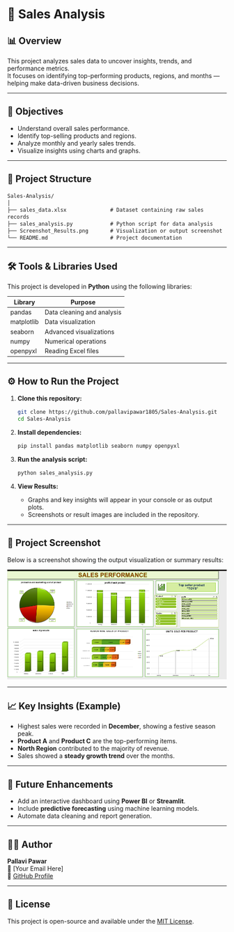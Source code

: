 # 🧾 Sales Analysis

## 📊 Overview
This project analyzes sales data to uncover insights, trends, and performance metrics.  
It focuses on identifying top-performing products, regions, and months — helping make data-driven business decisions.

---

## 🎯 Objectives
- Understand overall sales performance.  
- Identify top-selling products and regions.  
- Analyze monthly and yearly sales trends.  
- Visualize insights using charts and graphs.

---

## 📂 Project Structure
```
Sales-Analysis/
│
├── sales_data.xlsx              # Dataset containing raw sales records
├── sales_analysis.py            # Python script for data analysis
├── Screenshot_Results.png       # Visualization or output screenshot
└── README.md                    # Project documentation
```

---

## 🛠️ Tools & Libraries Used
This project is developed in **Python** using the following libraries:

| Library | Purpose |
|----------|----------|
| pandas | Data cleaning and analysis |
| matplotlib | Data visualization |
| seaborn | Advanced visualizations |
| numpy | Numerical operations |
| openpyxl | Reading Excel files |

---

## ⚙️ How to Run the Project
1. **Clone this repository:**
   ```bash
   git clone https://github.com/pallavipawar1805/Sales-Analysis.git
   cd Sales-Analysis
   ```

2. **Install dependencies:**
   ```bash
   pip install pandas matplotlib seaborn numpy openpyxl
   ```

3. **Run the analysis script:**
   ```bash
   python sales_analysis.py
   ```

4. **View Results:**
   - Graphs and key insights will appear in your console or as output plots.
   - Screenshots or result images are included in the repository.

---

## 📸 Project Screenshot
Below is a screenshot showing the output visualization or summary results:

![Sales Analysis Screenshot](Screenshot%202025-10-17%20195526.png)

---

## 📈 Key Insights (Example)
- Highest sales were recorded in **December**, showing a festive season peak.  
- **Product A** and **Product C** are the top-performing items.  
- **North Region** contributed to the majority of revenue.  
- Sales showed a **steady growth trend** over the months.

---

## 🚀 Future Enhancements
- Add an interactive dashboard using **Power BI** or **Streamlit**.  
- Include **predictive forecasting** using machine learning models.  
- Automate data cleaning and report generation.  

---

## 👩‍💻 Author
**Pallavi Pawar**  
📧 [Your Email Here]  
🔗 [GitHub Profile](https://github.com/pallavipawar1805)

---

## 📝 License
This project is open-source and available under the [MIT License](LICENSE).
